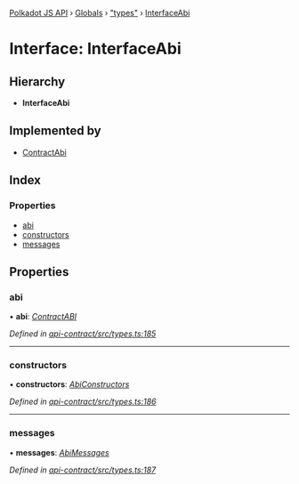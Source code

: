 [Polkadot JS API](../README.md) › [Globals](../globals.md) › ["types"](../modules/_types_.md) › [InterfaceAbi](_types_.interfaceabi.md)

# Interface: InterfaceAbi

## Hierarchy

* **InterfaceAbi**

## Implemented by

* [ContractAbi](../classes/_abi_.contractabi.md)

## Index

### Properties

* [abi](_types_.interfaceabi.md#abi)
* [constructors](_types_.interfaceabi.md#constructors)
* [messages](_types_.interfaceabi.md#messages)

## Properties

###  abi

• **abi**: *[ContractABI](_types_.contractabi.md)*

*Defined in [api-contract/src/types.ts:185](https://github.com/polkadot-js/api/blob/da8ff51615/packages/api-contract/src/types.ts#L185)*

___

###  constructors

• **constructors**: *[AbiConstructors](../modules/_types_.md#abiconstructors)*

*Defined in [api-contract/src/types.ts:186](https://github.com/polkadot-js/api/blob/da8ff51615/packages/api-contract/src/types.ts#L186)*

___

###  messages

• **messages**: *[AbiMessages](../modules/_types_.md#abimessages)*

*Defined in [api-contract/src/types.ts:187](https://github.com/polkadot-js/api/blob/da8ff51615/packages/api-contract/src/types.ts#L187)*
